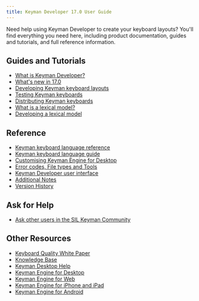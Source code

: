 ```yaml
---
title: Keyman Developer 17.0 User Guide
---
```


Need help using Keyman Developer to create your keyboard layouts? You'll
find everything you need here, including product documentation, guides
and tutorials, and full reference information.

## Guides and Tutorials
-   [What is Keyman Developer?](guides/intro)
-   [What's new in 17.0](whats-new)
-   [Developing Keyman keyboard layouts](guides/develop)
-   [Testing Keyman keyboards](guides/test)
-   [Distributing Keyman keyboards](guides/distribute)
-   [What is a lexical model?](guides/lexical-models)
-   [Developing a lexical model](guides/lexical-models/tutorial)

## Reference
-   [Keyman keyboard language reference](../language/reference)
-   [Keyman keyboard language guide](../language/guide)
-   [Customising Keyman Engine for Desktop](../engine/desktop)
-   [Error codes, File types and Tools](reference/)
-   [Keyman Developer user interface](context/)
-   [Additional Notes](main/)
-   [Version History](../version-history/)

## Ask for Help
-   [Ask other users in the SIL Keyman Community](https://community.software.sil.org/c/keyman)

## Other Resources

-   [Keyboard Quality White Paper](/developer/whitepaper1.1.pdf)
-   [Knowledge Base](/kb)
-   [Keyman Desktop Help](/products/desktop)
-   [Keyman Engine for Desktop](/developer/engine/desktop/current-version/)
-   [Keyman Engine for Web](/developer/engine/web/)
-   [Keyman Engine for iPhone and iPad](/developer/engine/iphone-and-ipad/current-version/)
-   [Keyman Engine for Android](/developer/engine/android/current-version/)